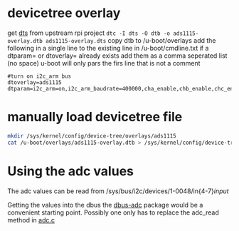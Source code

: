 # devicetree overlay
get [dts](https://github.com/raspberrypi/linux/blob/rpi-4.9.y/arch/arm/boot/dts/overlays/ads1115-overlay.dts) from upstream rpi project
`dtc -I dts -O dtb -o ads1115-overlay.dtb ads1115-overlay.dts`
copy dtb to /u-boot/overlays
add the following in a single line to the existing line in /u-boot/cmdline.txt
if a dtparam= or dtoverlay= already exists add them as a comma seperated list (no space)
u-boot will only pars the firs line that is not a comment
```
#turn on i2c_arm bus
dtoverlay=ads1115 dtparam=i2c_arm=on,i2c_arm_baudrate=400000,cha_enable,chb_enable,chc_enable,chd_enable
```
# manually load devicetree file 

```bash
mkdir /sys/kernel/config/device-tree/overlays/ads1115
cat /u-boot/overlays/ads1115-overlay.dtb > /sys/kernel/config/device-tree/overlays/ads1115/dtbo
```
# Using the adc values

The adc values can be read from /sys/bus/i2c/devices/1-0048/in{4-7}_input_

Getting the values into the dbus the [dbus-adc](https://github.com/victronenergy/dbus-adc) package would be a convenient starting point. Possibly one only has to replace the adc_read method in [adc.c](https://github.com/victronenergy/dbus-adc/blob/master/software/src/adc.c)
